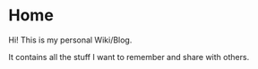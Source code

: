 # Home

Hi! This is my personal Wiki/Blog.

It contains all the stuff I want to remember and share with others.

